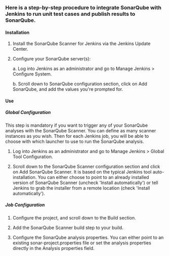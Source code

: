 ### Here is a step-by-step procedure to integrate SonarQube with Jenkins to run unit test cases and publish results to SonarQube.
#### Installation
1. Install the SonarQube Scanner for Jenkins via the Jenkins Update Center.
2. Configure your SonarQube server(s):

      a. Log into Jenkins as an administrator and go to Manage Jenkins > Configure System.
      
      b. Scroll down to SonarQube configuration section, click on Add SonarQube, and add the values you're prompted for.
      
#### Use
##### Global Configuration
This step is mandatory if you want to trigger any of your SonarQube analyses with the SonarQube Scanner. You can define as many scanner instances as you wish. Then for each Jenkins job, you will be able to choose with which launcher to use to run the SonarQube analysis.

1. Log into Jenkins as an administrator and go to Manage Jenkins > Global Tool Configuration.

2. Scroll down to the SonarQube Scanner configuration section and click on Add SonarQube Scanner. It is based on the typical Jenkins tool auto-installation. You can either choose to point to an already installed version of SonarQube Scanner (uncheck 'Install automatically') or tell Jenkins to grab the installer from a remote location (check 'Install automatically').

##### Job Configuration
1. Configure the project, and scroll down to the Build section. 

2. Add the SonarQube Scanner build step to your build.

3. Configure the SonarQube analysis properties. You can either point to an existing sonar-project.properties file or set the analysis properties directly in the Analysis properties field.
